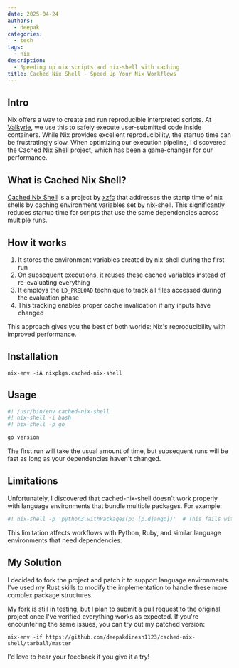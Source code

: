 ```yaml
---
date: 2025-04-24
authors:
  - deepak
categories:
  - tech
tags:
  - nix
description:
  - Speeding up nix scripts and nix-shell with caching
title: Cached Nix Shell - Speed Up Your Nix Workflows
---
```


## Intro

Nix offers a way to create and run reproducible interpreted scripts. At [Valkyrie](https://github.com/deepakdinesh1123/valkyrie), we use this to safely execute user-submitted code inside containers. While Nix provides excellent reproducibility, the startup time can be frustratingly slow. When optimizing our execution pipeline, I discovered the Cached Nix Shell project, which has been a game-changer for our performance.

<!-- more -->

## What is Cached Nix Shell?

[Cached Nix Shell](https://github.com/xzfc/cached-nix-shell) is a project by [xzfc](https://github.com/xzfc) that addresses the startp time of nix shells by caching environment variables set by nix-shell. This significantly reduces startup time for scripts that use the same dependencies across multiple runs.

## How it works

1. It stores the environment variables created by nix-shell during the first run
2. On subsequent executions, it reuses these cached variables instead of re-evaluating everything
3. It employs the `LD_PRELOAD` technique to track all files accessed during the evaluation phase
4. This tracking enables proper cache invalidation if any inputs have changed

This approach gives you the best of both worlds: Nix's reproducibility with improved performance.

## Installation

```shell
nix-env -iA nixpkgs.cached-nix-shell
```

## Usage

```bash
#! /usr/bin/env cached-nix-shell
#! nix-shell -i bash
#! nix-shell -p go

go version
```

The first run will take the usual amount of time, but subsequent runs will be fast as long as your dependencies haven't changed.

## Limitations

Unfortunately, I discovered that cached-nix-shell doesn't work properly with language environments that bundle multiple packages. For example:

```bash
#! nix-shell -p 'python3.withPackages(p: [p.django])'  # This fails with cached-nix-shell
```

This limitation affects workflows with Python, Ruby, and similar language environments that need dependencies.

## My Solution

I decided to fork the project and patch it to support language environments. I've used my Rust skills to modify the implementation to handle these more complex package structures.

My fork is still in testing, but I plan to submit a pull request to the original project once I've verified everything works as expected. If you're encountering the same issues, you can try out my patched version:

```shell
nix-env -if https://github.com/deepakdinesh1123/cached-nix-shell/tarball/master
```

I'd love to hear your feedback if you give it a try!
